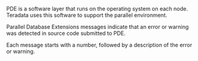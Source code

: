 PDE is a software layer that runs on the operating system on each node. Teradata uses this software to support the parallel environment.

Parallel Database Extensions messages indicate that an error or warning was detected in source code submitted to PDE. 

Each message starts with a number, followed by a description of the error or warning.